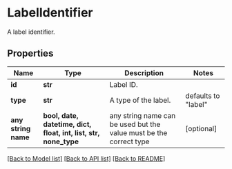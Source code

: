 # LabelIdentifier

A label identifier.

## Properties
Name | Type | Description | Notes
------------ | ------------- | ------------- | -------------
**id** | **str** | Label ID. | 
**type** | **str** | A type of the label. | defaults to "label"
**any string name** | **bool, date, datetime, dict, float, int, list, str, none_type** | any string name can be used but the value must be the correct type | [optional]

[[Back to Model list]](../README.md#documentation-for-models) [[Back to API list]](../README.md#documentation-for-api-endpoints) [[Back to README]](../README.md)


